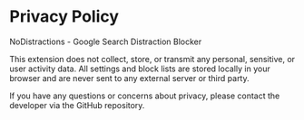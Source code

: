 # Privacy Policy

NoDistractions - Google Search Distraction Blocker

This extension does not collect, store, or transmit any personal, sensitive, or user activity data. All settings and block lists are stored locally in your browser and are never sent to any external server or third party.

If you have any questions or concerns about privacy, please contact the developer via the GitHub repository.

